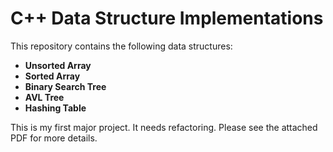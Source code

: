 # C++ Data Structure Implementations

This repository contains the following data structures: 

- **Unsorted Array**
- **Sorted Array**
- **Binary Search Tree**
- **AVL Tree**
- **Hashing Table**

This is my first major project. It needs refactoring. Please see the attached PDF for more details.
